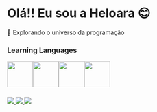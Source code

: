 # Olá!! Eu sou a Heloara 😊

🔭 Explorando o universo da programação


### Learning Languages
 <div style="display: flex; align-items: center;">
  <img style="margin-right:;" height="60" width="60" src="https://cdn.jsdelivr.net/gh/devicons/devicon@latest/icons/python/python-original.svg" />
  <img height="60" width="60" src="https://cdn.jsdelivr.net/gh/devicons/devicon@latest/icons/c/c-original.svg" />
  <img style="margin-right:;" height="60" width="60" src="https://cdn.jsdelivr.net/gh/devicons/devicon@latest/icons/java/java-original-wordmark.svg" />
  <img style="margin-right:;" height="60" width="60" src="https://cdn.jsdelivr.net/gh/devicons/devicon@latest/icons/postgresql/postgresql-plain-wordmark.svg" />
</div>

###
<div>
  <a href="https://instagram.com/heloara_rangel" target="_blank"> <img src="https://img.shields.io/badge/Instagram-E4405F?style=for-the-badge&logo=instagram&logoColor=white"> </a>
  <a href="mailto:heloararangelteixeira@gmail.com" target="_blank"> <img src="https://img.shields.io/badge/Email-D14836?style=for-the-badge&logo=gmail&logoColor=white"> </a>
 <a href="https://linkedin.com/in/heloara-rangel-teixeira-36363a2b9" target="_blank"> <img src="https://img.shields.io/badge/-LinkedIn-%230077B5?style=for-the-badge&logo=linkedin&logoColor=white" target="_blank"></a> 
</div>



          
          

          

